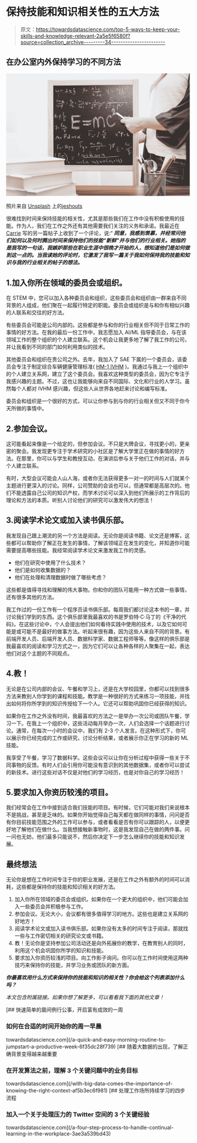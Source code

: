 # 保持技能和知识相关性的五大方法

> 原文：<https://towardsdatascience.com/top-5-ways-to-keep-your-skills-and-knowledge-relevant-2a5e5f6580f?source=collection_archive---------34----------------------->

## 在办公室内外保持学习的不同方法

![](img/3c3f0c330c6b06c3047bace3391a5ec4.png)

照片来自 [Unsplash](https://unsplash.com) 上的[jeshouts](https://unsplash.com/@jeshoots)

很难找到时间来保持技能的相关性，尤其是那些我们在工作中没有积极使用的技能。作为人，我们在工作之外还有其他需要我们关注的义务和承诺。我最近在 [Carrie](https://medium.com/u/4d8a87711b91?source=post_page-----2a5e5f6580f--------------------------------) 写的另一篇帖子上收到了一个评论，说:“ ***同意，我感到羡慕，并经常问他们如何以及何时腾出时间来保持他们的技能“新鲜”并与他们的行业相关。她指的是我写的一句话，我嫉妒那些在职业生涯中很晚才开始的人，想知道他们是如何做到这一点的。当我读她的评论时，它激发了我写一篇关于我如何保持我的技能和知识与我的行业相关的帖子的想法。***

## 1.加入你所在领域的委员会或组织。

在 STEM 中，您可以加入各种委员会和组织，这些委员会和组织由一群来自不同背景的人组成，他们聚在一起履行特定的职能。委员会或组织是与和你有相似兴趣的人联系和交往的好方法。

有些委员会可能是公司内部的。这些都是参与和你的行业相关但不同于日常工作的事情的好方法。在我的最后一份工作中，我志愿加入 AI/ML 指导委员会，与在该领域工作的整个组织的个人建立联系。这个机会让我更多地了解了我工作的公司，并让我看到不同的部门如何利用类似的技术。

其他委员会和组织在贵公司之外。去年，我加入了 SAE 下属的一个委员会，该委员会专注于制定综合车辆健康管理标准( [HM-1 IVHM](https://www.sae.org/works/committeeHome.do?comtID=TEAHM1) )。我通过与我上一个组织中的个人建立关系网，建立了这个委员会。我喜欢这种类型的委员会，因为它专注于我感兴趣的主题。不过，这也让我能够向来自不同国际、文化和行业的人学习。虽然每个人都对 IVHM 感兴趣，但这些人从世界各地赶来讨论和编写标准。

委员会和组织是一个很好的方式，可以让你参与到与你的行业相关但又不同于你今天所做的事情中。

## 2.参加会议。

这可能看起来像是一个给定的，但参加会议。不只是大牌会议，寻找更小的，更亲密的聚会。我发现更专注于学术研究的小社区是了解大学里正在做的事情的好方法。在那里，你可以与学生和教授互动，在演讲后参与关于他们工作的对话，并与个人建立联系。

有时，大型会议可能会人山人海，或者你无法获得更多一对一的时间与人们就某个主题进行更深入的讨论。同样，公司赞助的会谈也可以，但通常都是高层次的。他们不能透露自己公司的知识产权，而学术讨论可以深入到他们所展示的工作背后的理论和方法的本质。听别人讨论他们的研究可以激发伟大的想法！

## 3.阅读学术论文或加入读书俱乐部。

我发现自己跟上潮流的另一个方法是阅读。无论你是阅读书籍、论文还是博客，这些都可以帮助你了解正在发生的事情，了解该领域正在发生的变化，并知道你可能需要提高哪些技能。我经常阅读学术论文来激发我工作的灵感。

*   他们在研究中使用了什么技术？
*   他们是如何收集数据的？
*   他们在处理和清理数据时做了哪些考虑？

这些都是值得寻找和理解的伟大事物。你和你的团队可能用一种方式做一些事情，还有很多其他的方法。

我工作过的一份工作有一个程序员读书俱乐部。每周我们都讨论这本书的一章，并讨论我们学到的东西。这个俱乐部里我最喜欢的书是罗伯特·C·马丁的《干净的代码》。在这些讨论中，个人会提出他们如何看待实践中使用的技术，以及它如何可能是或可能不是最好的做事方法。听起来很有趣，因为这些人来自不同的背景。有前端开发人员、后端开发人员、数据科学家、数据工程师等等。像这样的俱乐部是我最喜欢的阅读和学习方式之一，因为它们可以让各种各样的人聚集在一起，表达他们对这个主题的不同观点。

## 4.教！

无论是在公司内部的会议、午餐和学习上，还是在大学校园里，你都可以找到很多方法来教别人你学到的课程和技能。教学是一种很好的方式来练习一项技能，并找出如何将你所学到的知识传授给下一个人。它还可以帮助巩固你已经获得的知识。

如果你在工作之外没有时间，我最喜欢的方法之一是举办一次公司或团队午餐，学习一下。在我上一个组织中，这些活动每月举办一次，人们会选择一个话题进行讨论。通常，在每次一小时的会议中，我们有 2-3 个人发言。在这种形式下，你可以展示你已经完成的工作或研究，讨论分析结果，或者展示你正在学习的新的 ML 技能。

我享受了午餐，学习了数据科学。这些会议可以让你在分析过程中获得一些关于不同事物的反馈。有时人们会引用你可能没有意识到的其他数据集，或者你可以尝试的新技术。进行这些对话不仅是对他们的学习经历，也是对你自己的学习经历！

## 5.要求加入你资历较浅的项目。

我们经常会在工作中接到适合我们技能的项目。有时候，它们可能对我们来说根本不是挑战，甚至是乏味的。如果你开始觉得自己每天都在做同样的事情，问问是否有你目前技能范围之外的工作可以参与，或者看看是否有你可以跟踪的人，以便更好地了解他们在做什么。当我想接触新事物时，这是我发现自己在做的两件事。问一问也无妨，他们最多只能说不，然后你决定下一步怎么继续你的技能和知识发展。

## **最终想法**

无论你是想在工作时间专注于你的职业发展，还是在工作之外有额外的时间可以消耗，这些都是保持你的技能和知识相关的好方法。

1.  加入你所在领域的委员会或组织。如果你在一个更大的组织中，他们可能会加入一些委员会并积极参与工作。
2.  参加会议。无论大小，会议都有很多值得学习的地方。这些也是建立关系网的好地方！
3.  阅读学术论文或加入读书俱乐部。如果你没有太多的时间专注于阅读，那就找一些与工作密切相关的研究论文或书籍。
4.  教！无论你是坚持参加公司活动还是向外拓展你的教学，在教育别人的同时，利用这个机会巩固你所学的知识和技能。
5.  要求加入你资历较浅的项目。向工作影子询问。你可以在工作时间使用这两种技巧来保持你的技能，并学习业务或团队的新方面。

***你最喜欢用什么方式来保持你的技能和知识的相关性？你会给这个列表添加什么吗？***

*本文包含附属链接。如果你想了解更多，可以看看我下面的其他文章！*

[](/a-quick-and-easy-morning-routine-to-jumpstart-a-productive-week-6f35dc28f739) [## 快速简单的晨间例行公事，开启富有成效的一周

### 如何在合适的时间开始你的周一早晨

towardsdatascience.com](/a-quick-and-easy-morning-routine-to-jumpstart-a-productive-week-6f35dc28f739) [](/with-big-data-comes-the-importance-of-knowing-the-right-context-af5b3ec6f981) [## 随着大数据的出现，了解正确背景变得越来越重要

### 在开发算法之前，理解 3 个关键问题中的业务目标

towardsdatascience.com](/with-big-data-comes-the-importance-of-knowing-the-right-context-af5b3ec6f981) [](/a-four-step-process-to-handle-continual-learning-in-the-workplace-3ae3a539bd43) [## 处理工作场所持续学习的四步流程

### 加入一个关于处理压力的 Twitter 空间的 3 个关键经验

towardsdatascience.com](/a-four-step-process-to-handle-continual-learning-in-the-workplace-3ae3a539bd43)